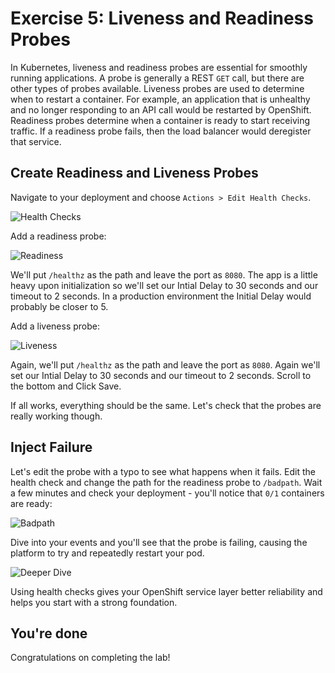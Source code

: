 # Exercise 5: Liveness and Readiness Probes

In Kubernetes, liveness and readiness probes are essential for smoothly running applications. A probe is generally a REST `GET` call, but there are other types of probes available. Liveness probes are used to determine when to restart a container. For example, an application that is unhealthy and no longer responding to an API call would be restarted by OpenShift. Readiness probes determine when a container is ready to start receiving traffic. If a readiness probe fails, then the load balancer would deregister that service.

## Create Readiness and Liveness Probes

Navigate to your deployment and choose `Actions > Edit Health Checks`.

![Health Checks](https://dsc.cloud/quickshare/edit-health.png)

Add a readiness probe:

![Readiness](https://dsc.cloud/quickshare/readiness-probe.png)

We'll put `/healthz` as the path and leave the port as `8080`. The app is a little heavy upon initialization so we'll set our Intial Delay to 30 seconds and our timeout to 2 seconds. In a production environment the Initial Delay would probably be closer to 5. 

Add a liveness probe:

![Liveness](https://dsc.cloud/quickshare/liveliness-probe.png)

Again, we'll put `/healthz` as the path and leave the port as `8080`. Again we'll set our Intial Delay to 30 seconds and our timeout to 2 seconds. Scroll to the bottom and Click Save.

If all works, everything should be the same. Let's check that the probes are really working though.

## Inject Failure

Let's edit the probe with a typo to see what happens when it fails. Edit the health check and change the path for the readiness probe to `/badpath`. Wait a few minutes and check your deployment - you'll notice that `0/1` containers are ready:

![Badpath](https://dsc.cloud/quickshare/Shared-Image-2019-09-17-16-14-42.png)

Dive into your events and you'll see that the probe is failing, causing the platform to try and repeatedly restart your pod.

![Deeper Dive](https://dsc.cloud/quickshare/monitoring-events.png)

Using health checks gives your OpenShift service layer better reliability and helps you start with a strong foundation.

## You're done

Congratulations on completing the lab!